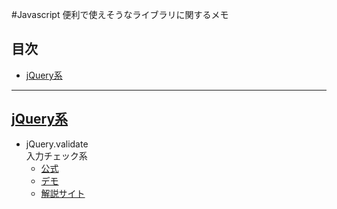 
#<span id='top'>Javascript 便利で使えそうなライブラリに関するメモ</span>

## 目次
* [jQuery系](#jump1)

***
## <a id='jump1' href='#top'>jQuery系</a>

* jQuery.validate  
入力チェック系
  * [公式](https://jqueryvalidation.org/)
  * [デモ](https://jqueryvalidation.org/files/demo/)
  * [解説サイト](https://www.htmlhifive.com/conts/web/view/library/jquery-validate)

